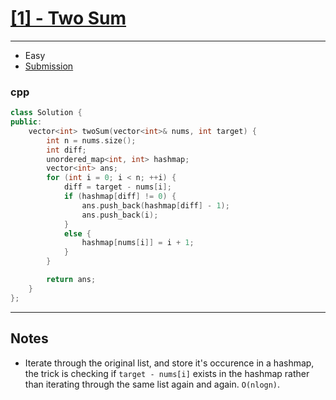 # [[1] - Two Sum](https://leetcode.com/problems/two-sum/)

---

- Easy
- [Submission](https://leetcode.com/problems/two-sum/submissions/866874456/)

### cpp
```cpp
class Solution {
public:
    vector<int> twoSum(vector<int>& nums, int target) {
        int n = nums.size();
        int diff;
        unordered_map<int, int> hashmap;
        vector<int> ans;
        for (int i = 0; i < n; ++i) {
            diff = target - nums[i];
            if (hashmap[diff] != 0) {
                ans.push_back(hashmap[diff] - 1);
                ans.push_back(i);
            }
            else {
                hashmap[nums[i]] = i + 1;
            }
        }

        return ans;
    }
};
```

---

## Notes

- Iterate through the original list, and store it's occurence in a hashmap, the trick is checking if `target - nums[i]` exists in the hashmap rather than iterating through the same list again and again. `O(nlogn)`.